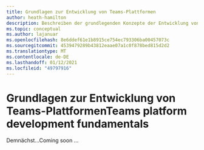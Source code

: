 ```yaml
---
title: Grundlagen zur Entwicklung von Teams-Plattformen
author: heath-hamilton
description: Beschreiben der grundlegenden Konzepte der Entwicklung von Teams-Plattformen.
ms.topic: conceptual
ms.author: lajanuar
ms.openlocfilehash: 8e6ddef61e1b8915ce754ec793306ba00457073c
ms.sourcegitcommit: 4539479289b43812eaae07a1c0f878bed815d2d2
ms.translationtype: MT
ms.contentlocale: de-DE
ms.lasthandoff: 01/12/2021
ms.locfileid: "49797916"
---
```

# <a name="teams-platform-development-fundamentals"></a><span data-ttu-id="fe744-103">Grundlagen zur Entwicklung von Teams-Plattformen</span><span class="sxs-lookup"><span data-stu-id="fe744-103">Teams platform development fundamentals</span></span>

<span data-ttu-id="fe744-104">Demnächst...</span><span class="sxs-lookup"><span data-stu-id="fe744-104">Coming soon ...</span></span>
